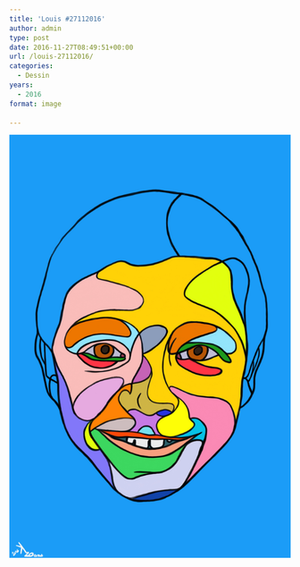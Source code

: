 ```yaml
---
title: 'Louis #27112016'
author: admin
type: post
date: 2016-11-27T08:49:51+00:00
url: /louis-27112016/
categories:
  - Dessin
years:
  - 2016
format: image

---
```

![Louis #27112016](./Louis.jpg)